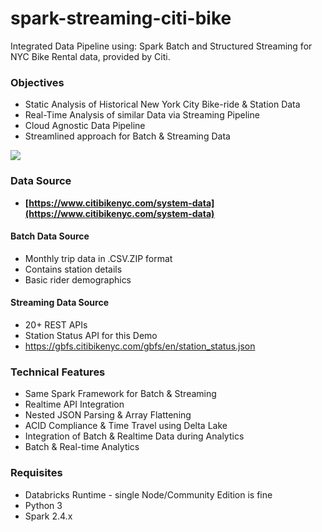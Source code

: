 
# spark-streaming-citi-bike
Integrated Data Pipeline using: Spark Batch and Structured Streaming for NYC Bike Rental data, provided by Citi.

### Objectives
* Static Analysis of Historical New York City Bike-ride & Station Data
* Real-Time Analysis of similar Data via Streaming Pipeline
* Cloud Agnostic Data Pipeline
* Streamlined approach for Batch & Streaming Data

![](https://i.ibb.co/6sQT4b9/Screenshot-from-2020-10-27-14-02-42.png)

### Data Source
* **[https://www.citibikenyc.com/system-data](https://www.citibikenyc.com/system-data)**

#### Batch Data Source
* Monthly trip data in .CSV.ZIP format
* Contains station details
* Basic rider demographics

#### Streaming Data Source
* 20+ REST APIs
* Station Status API for this Demo
* https://gbfs.citibikenyc.com/gbfs/en/station_status.json


### Technical Features
* Same Spark Framework for Batch & Streaming
* Realtime API Integration
* Nested JSON Parsing & Array Flattening
* ACID Compliance & Time Travel using Delta Lake
* Integration of Batch & Realtime Data during Analytics
* Batch & Real-time Analytics


### Requisites
* Databricks Runtime - single Node/Community Edition is fine
* Python 3
* Spark 2.4.x

